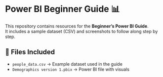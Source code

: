 # Power BI Beginner Guide 📊

This repository contains resources for the **Beginner’s Power BI Guide**.  
It includes a sample dataset (CSV) and screenshots to follow along step by step.  

## 📂 Files Included
- `people_data.csv` → Example dataset used in the guide
- `Demographics version 1.pbix` → Power BI file with visuals
